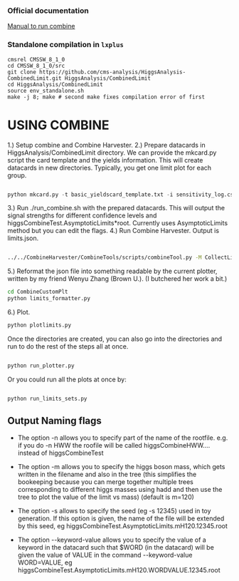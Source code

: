 ### Official documentation

[Manual to run combine](https://cms-hcomb.gitbooks.io/combine/content/)

### Standalone compilation in `lxplus`
```
cmsrel CMSSW_8_1_0
cd CMSSW_8_1_0/src
git clone https://github.com/cms-analysis/HiggsAnalysis-CombinedLimit.git HiggsAnalysis/CombinedLimit
cd HiggsAnalysis/CombinedLimit
source env_standalone.sh
make -j 8; make # second make fixes compilation error of first
```
# USING COMBINE

1.) Setup combine and Combine Harvester.
2.) Prepare datacards in HiggsAnalysis/CombinedLimit directory.
We can provide the mkcard.py script the card template and the yields information. This will create datacards in new directories. Typically, you get one limit plot for each group.
```python

python mkcard.py -t basic_yieldscard_template.txt -i sensitivity_log.csv

```
3.) Run ./run_combine.sh with the prepared datacards. This will output the signal strengths for different confidence levels and higgsCombineTest.AsymptoticLimits*root. Currently uses AsymptoticLimits method but you can edit the flags.
4.) Run Combine Harvester. Output is limits.json.
```bash

../../CombineHarvester/CombineTools/scripts/combineTool.py -M CollectLimits higgsCombineTest.AsymptoticLimits.mH*root

```
5.) Reformat the json file into something readable by the current plotter, written by my friend Wenyu Zhang (Brown U.). (I butchered her work a bit.)
```bash
cd CombineCustomPlt
python limits_formatter.py
```
6.) Plot.

```bash
python plotlimits.py
```

Once the directories are created, you can also go into the directories and run to do the rest of the steps all at once.
```bash

python run_plotter.py

```
Or you could run all the plots at once by:

```bash

python run_limits_sets.py

```

## Output Naming flags
* The option -n allows you to specify part of the name of the rootfile. e.g. if you do -n HWW the roofile will be called higgsCombineHWW.... instead of higgsCombineTest

* The option -m allows you to specify the higgs boson mass, which gets written in the filename and also in the tree (this simplifies the bookeeping because you can merge together multiple trees corresponding to different higgs masses using hadd and then use the tree to plot the value of the limit vs mass) (default is m=120)

* The option -s allows to specify the seed (eg -s 12345) used in toy generation. If this option is given, the name of the file will be extended by this seed, eg higgsCombineTest.AsymptoticLimits.mH120.12345.root

* The option --keyword-value allows you to specify the value of a keyword in the datacard such that $WORD (in the datacard) will be given the value of VALUE in the command --keyword-value WORD=VALUE, eg  higgsCombineTest.AsymptoticLimits.mH120.WORDVALUE.12345.root
